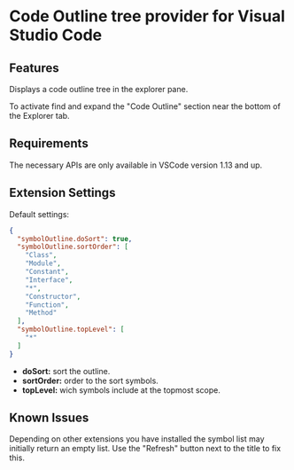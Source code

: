 # Code Outline tree provider for Visual Studio Code

## Features

Displays a code outline tree in the explorer pane.

To activate find and expand the "Code Outline" section near the bottom of the Explorer tab.

## Requirements

The necessary APIs are only available in VSCode version 1.13 and up.

## Extension Settings

Default settings:

```json
{
  "symbolOutline.doSort": true,
  "symbolOutline.sortOrder": [
    "Class",
    "Module",
    "Constant",
    "Interface",
    "*",
    "Constructor",
    "Function",
    "Method"
  ],
  "symbolOutline.topLevel": [
    "*"
  ]
}
```

- **doSort:** sort the outline.
- **sortOrder:** order to the sort symbols.
- **topLevel:** wich symbols include at the topmost scope.

## Known Issues

Depending on other extensions you have installed the symbol list may initially return an empty list. Use the "Refresh" button next to the title to fix this.
